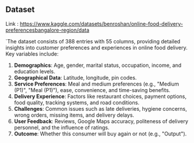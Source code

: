 **<h2>Dataset</h2>**

Link : https://www.kaggle.com/datasets/benroshan/online-food-delivery-preferencesbangalore-region/data

`The dataset consists of 388 entries with 55 columns, providing detailed insights into customer preferences and experiences in online food delivery. Key variables include:

1. **Demographics**: Age, gender, marital status, occupation, income, and education levels.
2. **Geographical Data**: Latitude, longitude, pin codes.
3. **Service Preferences**: Meal and medium preferences (e.g., "Medium (P1)", "Meal (P1)"), ease, convenience, and time-saving benefits.
4. **Delivery Experience**: Factors like restaurant choices, payment options, food quality, tracking systems, and road conditions.
5. **Challenges**: Common issues such as late deliveries, hygiene concerns, wrong orders, missing items, and delivery delays.
6. **User Feedback**: Reviews, Google Maps accuracy, politeness of delivery personnel, and the influence of ratings.
7. **Outcome**: Whether this consumer will buy again or not (e.g., "Output").